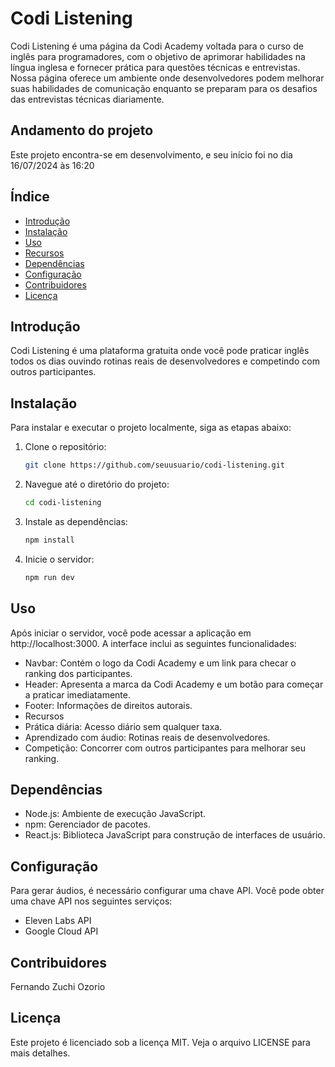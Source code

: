 # Codi Listening

Codi Listening é uma página da Codi Academy voltada para o curso de inglês para programadores, com o objetivo de aprimorar habilidades na língua inglesa e fornecer prática para questões técnicas e entrevistas. Nossa página oferece um ambiente onde desenvolvedores podem melhorar suas habilidades de comunicação enquanto se preparam para os desafios das entrevistas técnicas diariamente.

## Andamento do projeto

Este projeto encontra-se em desenvolvimento, e seu início foi no dia 16/07/2024 às 16:20

## Índice

- [Introdução](#introdução)
- [Instalação](#instalação)
- [Uso](#uso)
- [Recursos](#recursos)
- [Dependências](#dependências)
- [Configuração](#configuração)
- [Contribuidores](#contribuidores)
- [Licença](#licença)

## Introdução

Codi Listening é uma plataforma gratuita onde você pode praticar inglês todos os dias ouvindo rotinas reais de desenvolvedores e competindo com outros participantes.

## Instalação

Para instalar e executar o projeto localmente, siga as etapas abaixo:

1. Clone o repositório:
   ```bash
   git clone https://github.com/seuusuario/codi-listening.git
   ```

2. Navegue até o diretório do projeto:
   ```bash
   cd codi-listening
   ```

3. Instale as dependências:
   ```bash
   npm install
   ```

4. Inicie o servidor:
   ```bash
   npm run dev
   ```

## Uso
Após iniciar o servidor, você pode acessar a aplicação em http://localhost:3000. A interface inclui as seguintes funcionalidades:

- Navbar: Contém o logo da Codi Academy e um link para checar o ranking dos participantes.
- Header: Apresenta a marca da Codi Academy e um botão para começar a praticar imediatamente.
- Footer: Informações de direitos autorais.
- Recursos
- Prática diária: Acesso diário sem qualquer taxa.
- Aprendizado com áudio: Rotinas reais de desenvolvedores.
- Competição: Concorrer com outros participantes para melhorar seu ranking.

## Dependências
- Node.js: Ambiente de execução JavaScript.
- npm: Gerenciador de pacotes.
- React.js: Biblioteca JavaScript para construção de interfaces de usuário.

## Configuração
Para gerar áudios, é necessário configurar uma chave API. Você pode obter uma chave API nos seguintes serviços:

- Eleven Labs API
- Google Cloud API

## Contribuidores 
Fernando Zuchi Ozorio

## Licença
Este projeto é licenciado sob a licença MIT. Veja o arquivo LICENSE para mais detalhes.
